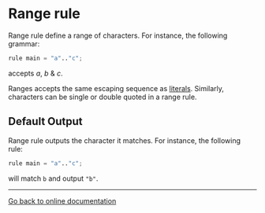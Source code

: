 # Range rule

Range rule define a range of characters.  For instance, the following grammar:

```Python
rule main = "a".."c";
```

accepts *a*, *b* & *c*.

Ranges accepts the same escaping sequence as [literals](literal.md).  Similarly, characters can be single or double quoted in a range rule.

## Default Output

Range rule outputs the character it matches.  For instance, the following rule:

```Python
rule main = "a".."c";
```

will match `b` and output `"b"`.

---
[Go back to online documentation](../README.md)